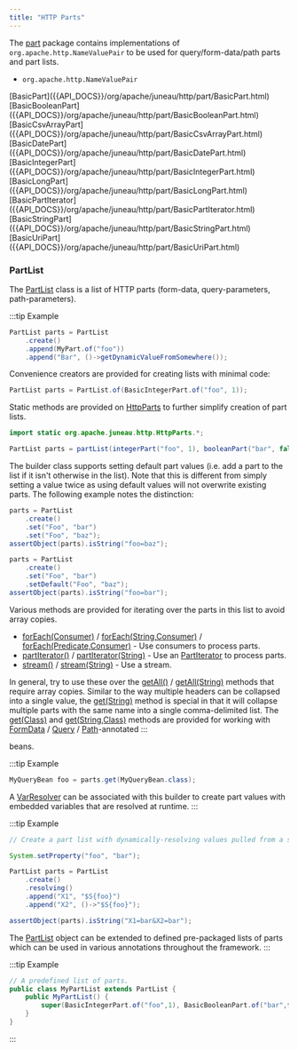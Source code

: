 ```yaml
---
title: "HTTP Parts"
---
```


The [part]({{API_DOCS}}/org/apache/juneau/http/part.html) package contains implementations of `org.apache.http.NameValuePair` to be used for query/form-data/path parts and part lists.

- `org.apache.http.NameValuePair`

<tree>
<node-0><java-class>[BasicPart]({{API_DOCS}}/org/apache/juneau/http/part/BasicPart.html)</java-class></node-0>
<node-0><java-class>[BasicBooleanPart]({{API_DOCS}}/org/apache/juneau/http/part/BasicBooleanPart.html)</java-class></node-0>
<node-0><java-class>[BasicCsvArrayPart]({{API_DOCS}}/org/apache/juneau/http/part/BasicCsvArrayPart.html)</java-class></node-0>
<node-0><java-class>[BasicDatePart]({{API_DOCS}}/org/apache/juneau/http/part/BasicDatePart.html)</java-class></node-0>
<node-0><java-class>[BasicIntegerPart]({{API_DOCS}}/org/apache/juneau/http/part/BasicIntegerPart.html)</java-class></node-0>
<node-0><java-class>[BasicLongPart]({{API_DOCS}}/org/apache/juneau/http/part/BasicLongPart.html)</java-class></node-0>
<node-0><java-class>[BasicPartIterator]({{API_DOCS}}/org/apache/juneau/http/part/BasicPartIterator.html)</java-class></node-0>
<node-0><java-class>[BasicStringPart]({{API_DOCS}}/org/apache/juneau/http/part/BasicStringPart.html)</java-class></node-0>
<node-0><java-class>[BasicUriPart]({{API_DOCS}}/org/apache/juneau/http/part/BasicUriPart.html)</java-class></node-0>
</tree>

### PartList

The [PartList]({{API_DOCS}}/org/apache/juneau/http/part/PartList.html) class is a list of HTTP parts (form-data, query-parameters, path-parameters).

:::tip Example
```java
PartList parts = PartList
    .create()
    .append(MyPart.of("foo"))
    .append("Bar", ()->getDynamicValueFromSomewhere());
```

Convenience creators are provided for creating lists with minimal code:

```java
PartList parts = PartList.of(BasicIntegerPart.of("foo", 1));
```

Static methods are provided on [HttpParts]({{API_DOCS}}/org/apache/juneau/http/HttpParts.html) to further simplify creation of part lists.

```java
import static org.apache.juneau.http.HttpParts.*;

PartList parts = partList(integerPart("foo", 1), booleanPart("bar", false));
```

The builder class supports setting default part values (i.e. add a part to the list if it isn't otherwise in the list).
Note that this is different from simply setting a value twice as using default values will not overwrite existing
parts.
The following example notes the distinction:

```java
parts = PartList
    .create()
    .set("Foo", "bar")
    .set("Foo", "baz");
assertObject(parts).isString("foo=baz");

parts = PartList
    .create()
    .set("Foo", "bar")
    .setDefault("Foo", "baz");
assertObject(parts).isString("foo=bar");
```

Various methods are provided for iterating over the parts in this list to avoid array copies.

- [forEach(Consumer)]({{API_DOCS}}/org/apache/juneau/http/part/PartList.html#forEach(Consumer)) / [forEach(String,Consumer)]({{API_DOCS}}/org/apache/juneau/http/part/PartList.html#forEach(String,Consumer)) / [forEach(Predicate,Consumer)]({{API_DOCS}}/org/apache/juneau/http/part/PartList.html#forEach(Predicate,Consumer)) - Use consumers to process parts.
- [partIterator()]({{API_DOCS}}/org/apache/juneau/http/part/PartList.html#partIterator()) / [partIterator(String)]({{API_DOCS}}/org/apache/juneau/http/part/PartList.html#partIterator(String)) - Use an [PartIterator]({{API_DOCS}}/org/apache/juneau/http/part/PartIterator.html) to process parts.
- [stream()]({{API_DOCS}}/org/apache/juneau/http/part/PartList.html#stream()) / [stream(String)]({{API_DOCS}}/org/apache/juneau/http/part/PartList.html#stream(String)) - Use a stream.

In general, try to use these over the [getAll()]({{API_DOCS}}/org/apache/juneau/http/part/PartList.html#getAll()) / [getAll(String)]({{API_DOCS}}/org/apache/juneau/http/part/PartList.html#getAll(String)) methods that require array copies.
Similar to the way multiple headers can be collapsed into a single value, the [get(String)]({{API_DOCS}}/org/apache/juneau/http/part/PartList.html#get(String)) method is special in that it will collapse multiple parts with the same name into
a single comma-delimited list.
The [get(Class)]({{API_DOCS}}/org/apache/juneau/http/part/PartList.html#get(Class)) and [get(String,Class)]({{API_DOCS}}/org/apache/juneau/http/part/PartList.html#get(String,Class)) methods are provided for working with [FormData]({{API_DOCS}}/org/apache/juneau/http/annotation/FormData.html) / [Query]({{API_DOCS}}/org/apache/juneau/http/annotation/Query.html) / [Path]({{API_DOCS}}/org/apache/juneau/http/annotation/Path.html)-annotated
:::

beans.

:::tip Example
```java
MyQueryBean foo = parts.get(MyQueryBean.class);
```

A [VarResolver]({{API_DOCS}}/org/apache/juneau/svl/VarResolver.html) can be associated with this builder to create part values with embedded variables that
are resolved at runtime.
:::

:::tip Example
```java
// Create a part list with dynamically-resolving values pulled from a system property.

System.setProperty("foo", "bar");

PartList parts = PartList
    .create()
    .resolving()
    .append("X1", "$S{foo}")
    .append("X2", ()->"$S{foo}");

assertObject(parts).isString("X1=bar&X2=bar");
```

The [PartList]({{API_DOCS}}/org/apache/juneau/http/part/PartList.html) object can be extended to defined pre-packaged lists of parts which can be used in various
annotations throughout the framework.
:::

:::tip Example
```java
// A predefined list of parts.
public class MyPartList extends PartList {
    public MyPartList() {
        super(BasicIntegerPart.of("foo",1), BasicBooleanPart.of("bar",false));
    }
}
```
:::